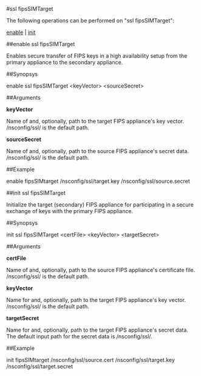 #ssl fipsSIMTarget

The following operations can be performed on "ssl fipsSIMTarget":


[enable](#enable-ssl-fipssimtarget) | [init](#init-ssl-fipssimtarget)

##enable ssl fipsSIMTarget

Enables secure transfer of FIPS keys in a high availability setup from the primary appliance to the secondary appliance.


##Synopsys

enable ssl fipsSIMTarget &lt;keyVector> &lt;sourceSecret>


##Arguments

<b>keyVector</b>
Name of and, optionally, path to the target FIPS appliance's key vector. /nsconfig/ssl/ is the default path.

<b>sourceSecret</b>
Name of and, optionally, path to the source FIPS appliance's secret data. /nsconfig/ssl/ is the default path.



##Example

enable fipsSIMtarget /nsconfig/ssl/target.key /nsconfig/ssl/source.secret

##init ssl fipsSIMTarget

Initialize the target (secondary) FIPS appliance for participating in a secure exchange of keys with the primary FIPS appliance.


##Synopsys

init ssl fipsSIMTarget &lt;certFile> &lt;keyVector> &lt;targetSecret>


##Arguments

<b>certFile</b>
Name of and, optionally, path to the source FIPS appliance's certificate file. /nsconfig/ssl/ is the default path.

<b>keyVector</b>
Name for and, optionally, path to the target FIPS appliance's key vector. /nsconfig/ssl/ is the default path.

<b>targetSecret</b>
Name for and, optionally, path to the target FIPS appliance's secret data. The default input path for the secret data is /nsconfig/ssl/.



##Example

init fipsSIMtarget /nsconfig/ssl/source.cert /nsconfig/ssl/target.key /nsconfig/ssl/target.secret

